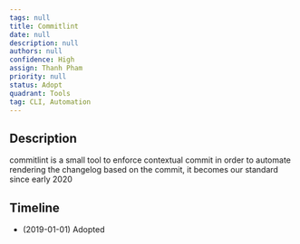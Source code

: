 ```yaml
---
tags: null
title: Commitlint
date: null
description: null
authors: null
confidence: High
assign: Thanh Pham
priority: null
status: Adopt
quadrant: Tools
tag: CLI, Automation
---
```


## Description

commitlint is a small tool to enforce contextual commit in order to automate rendering the changelog based on the commit, it becomes our standard since early 2020

## Timeline

* (2019-01-01) Adopted
